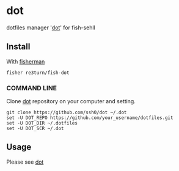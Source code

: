 # dot

dotfiles manager '[dot]' for fish-sehll

## Install

With [fisherman]

```
fisher re3turn/fish-dot
```

### COMMAND LINE

Clone [dot] repository on your computer and setting.

```
git clone https://github.com/ssh0/dot ~/.dot
set -U DOT_REPO https://github.com/your_username/dotfiles.git
set -U DOT_DIR ~/.dotfiles
set -U DOT_SCR ~/.dot
```

## Usage

Please see [dot]

[fisherman]: https://github.com/fisherman/fisherman
[fish-shell]: https://fishshell.com
[dot]: https://github.com/ssh0/dot
